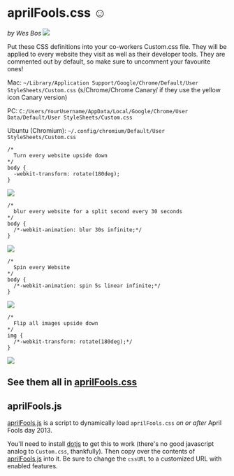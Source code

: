 # aprilFools.css ☺

_by Wes Bos_ [<img src="http://wes.io/Ntgi/content">](http://twitter.com/wesbos)

Put these CSS definitions into your co-workers Custom.css file.  They will be applied to every website they visit as well as their developer tools. They are commented out by default, so make sure to uncomment your favourite ones! 

Mac: `~/Library/Application Support/Google/Chrome/Default/User StyleSheets/Custom.css` (s/Chrome/Chrome Canary/ if they use the yellow icon Canary version)

PC: `C:/Users/YourUsername/AppData/Local/Google/Chrome/User Data/Default/User StyleSheets/Custom.css`

Ubuntu (Chromium): `~/.config/chromium/Default/User StyleSheets/Custom.css`


	/*
	  Turn every website upside down
	*/
	body {
	  -webkit-transform: rotate(180deg);
	}

![](http://wes.io/NuBm/content)

	/*
	  blur every website for a split second every 30 seconds
	*/
	body {
	  /*-webkit-animation: blur 30s infinite;*/
	}

![](http://wes.io/Ntu2/content)

	/*
	  Spin every Website
	*/ 
	body {
	  /*-webkit-animation: spin 5s linear infinite;*/
	}

![](http://wes.io/Ntsb/content)

	/*
	  Flip all images upside down
	*/
	img {
	  /*-webkit-transform: rotate(180deg);*/
	}

![](http://wes.io/Nti1/content)


## See them all in [aprilFools.css](https://github.com/wesbos/aprilFools.css/blob/master/aprilFools.css)

## aprilFools.js

[aprilFools.js](blob/master/aprilFools.js) is a script to dynamically load `aprilFools.css` *on or after* April Fools day 2013.

You'll need to install [dotjs](https://github.com/defunkt/dotjs) to get this to work (there's no good javascript analog to `Custom.css`, thankfully). Then copy over the contents of [aprilFools.js](blob/master/aprilFools.js) into it. Be sure to change the `cssURL` to a customized URL with enabled features.
